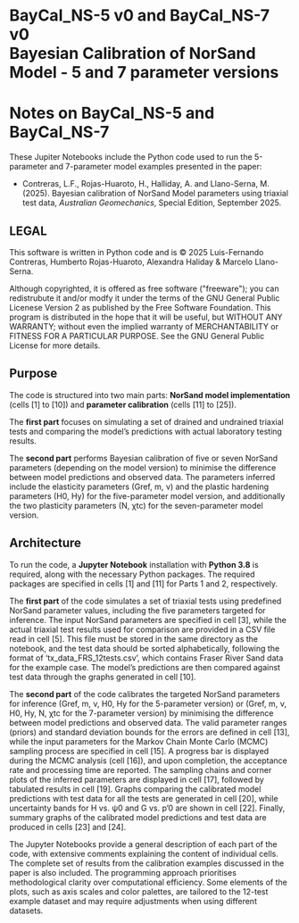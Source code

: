 # BayCal_NS-5 v0 and BayCal_NS-7 v0<br>Bayesian Calibration of NorSand Model - 5 and 7 parameter versions

# Notes on BayCal_NS-5 and BayCal_NS-7
These Jupiter Notebooks include the Python code used to run the 5-parameter and 7-parameter model examples presented in the paper:
- Contreras, L.F., Rojas-Huaroto, H., Halliday, A. and Llano-Serna, M. (2025). Bayesian calibration of NorSand Model parameters using triaxial test data, *Australian Geomechanics*, Special Edition, September 2025.  

## LEGAL
This software is written in Python code and is © 2025 Luis-Fernando Contreras, Humberto Rojas-Huaroto, Alexandra Haliday & Marcelo Llano-Serna.

Although copyrighted, it is offered as free software ("freeware"); you can redistrubute it and/or modfy it under the terms of the GNU General Public Licenese Version 2 as published by the Free Software Foundation.  This program is distributed in the hope that it will be useful, but WITHOUT ANY WARRANTY; without even the implied warranty of MERCHANTABILITY or FITNESS FOR A PARTICULAR PURPOSE.  See the GNU General Public License for more details.
## Purpose
The code is structured into two main parts: **NorSand model implementation** (cells [1] to [10]) and **parameter calibration** (cells [11] to [25]).

The **first part** focuses on simulating a set of drained and undrained triaxial tests and comparing the model’s predictions with actual laboratory testing results.

The **second part** performs Bayesian calibration of five or seven NorSand parameters (depending on the model version) to minimise the difference between model predictions and observed data. The parameters inferred include the elasticity parameters (Gref, m, ν) and the plastic hardening parameters (H0, Hy) for the five-parameter model version, and additionally the two plasticity parameters (N, χtc) for the seven-parameter model version.
## Architecture
To run the code, a **Jupyter Notebook** installation with **Python 3.8** is required, along with the necessary Python packages. The required packages are specified in cells [1] and [11] for Parts 1 and 2, respectively.

The **first part** of the code simulates a set of triaxial tests using predefined NorSand parameter values, including the five parameters targeted for inference. The input NorSand parameters are specified in cell [3], while the actual triaxial test results used for comparison are provided in a CSV file read in cell [5]. This file must be stored in the same directory as the notebook, and the test data should be sorted alphabetically, following the format of ‘tx_data_FRS_12tests.csv’, which contains Fraser River Sand data for the example case. The model’s predictions are then compared against test data through the graphs generated in cell [10].

The **second part** of the code calibrates the targeted NorSand parameters for inference (Gref, m, ν, H0, Hy for the 5-parameter version) or (Gref, m, ν, H0, Hy, N, χtc for the 7-parameter version) by minimising the difference between model predictions and observed data. The valid parameter ranges (priors) and standard deviation bounds for the errors are defined in cell [13], while the input parameters for the Markov Chain Monte Carlo (MCMC) sampling process are specified in cell [15]. A progress bar is displayed during the MCMC analysis (cell [16]), and upon completion, the acceptance rate and processing time are reported. The sampling chains and corner plots of the inferred parameters are displayed in cell [17], followed by tabulated results in cell [19]. Graphs comparing the calibrated model predictions with test data for all the tests are generated in cell [20], while uncertainty bands for H vs. ψ0 and G vs. p’0 are shown in cell [22]. Finally, summary graphs of the calibrated model predictions and test data are produced in cells [23] and [24].

The Jupyter Notebooks provide a general description of each part of the code, with extensive comments explaining the content of individual cells. The complete set of results from the calibration examples discussed in the paper is also included. The programming approach prioritises methodological clarity over computational efficiency. Some elements of the plots, such as axis scales and color palettes, are tailored to the 12-test example dataset and may require adjustments when using different datasets.
